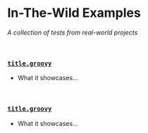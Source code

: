 # In-The-Wild Examples
*A collection of tests from real-world projects*
<!-- sensitive information to be redacted -->

<br>

### [`title.groovy`](./title.groovy)
* What it showcases...

<br>

### [`title.groovy`](./title.groovy)
* What it showcases...